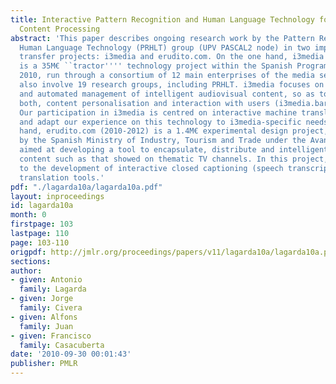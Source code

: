 ```yaml
---
title: Interactive Pattern Recognition and Human Language Technology for Digital Audiovisual
  Content Processing
abstract: 'This paper describes ongoing research work by the Pattern Recognition and
  Human Language Technology (PRHLT) group (UPV PASCAL2 node) in two important technology
  transfer projects: i3media and erudito.com. On the one hand, i3media (2007-2010)
  is a 35M€ ``tractor'''' technology project within the Spanish Programa CENIT-Ingenio
  2010, run through a consortium of 12 main enterprises of the media sector, which
  also involve 19 research groups, including PRHLT. i3media focuses on the creation
  and automated management of intelligent audiovisual content, so as to facilitate
  both, content personalisation and interaction with users (i3media.barcelonamedia.org).
  Our participation in i3media is centred on interactive machine translation, to transfer
  and adapt our experience on this technology to i3media-specific needs. On the other
  hand, erudito.com (2010-2012) is a 1.4M€ experimental design project, supported
  by the Spanish Ministry of Industry, Tourism and Trade under the Avanza I+D program,
  aimed at developing a tool to encapsulate, distribute and intelligently use digital
  content such as that showed on thematic TV channels. In this project, PRHLT contributes
  to the development of interactive closed captioning (speech transcription) and machine
  translation tools.'
pdf: "./lagarda10a/lagarda10a.pdf"
layout: inproceedings
id: lagarda10a
month: 0
firstpage: 103
lastpage: 110
page: 103-110
origpdf: http://jmlr.org/proceedings/papers/v11/lagarda10a/lagarda10a.pdf
sections: 
author:
- given: Antonio
  family: Lagarda
- given: Jorge
  family: Civera
- given: Alfons
  family: Juan
- given: Francisco
  family: Casacuberta
date: '2010-09-30 00:01:43'
publisher: PMLR
---
```

